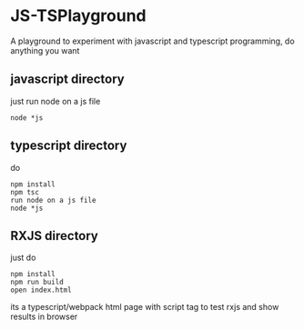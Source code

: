 # JS-TSPlayground
A playground to experiment with javascript and typescript programming, do anything you want

## javascript directory
just run node on a js file
```
node *js
```

## typescript directory
do
```
npm install
npm tsc
run node on a js file
node *js
```

## RXJS directory
just do
```
npm install
npm run build
open index.html
```
its a typescript/webpack html page with script tag to test rxjs and show results in browser
